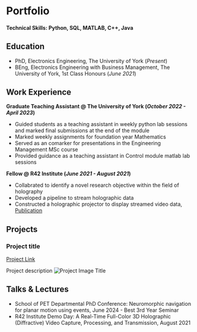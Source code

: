 # Portfolio

#### Technical Skills: Python, SQL, MATLAB, C++, Java

## Education
- PhD, Electronics Engineering, The University of York (_Present_)								       		
- BEng, Electronics Engineering with Business Management, The University of York, 1st Class Honours (_June 2021_)

## Work Experience
**Graduate Teaching Assistant @ The University of York (_October 2022 - April 2023_)**
- Guided students as a teaching assistant in weekly python lab sessions and marked final submissions at the end of the module 
- Marked weekly assignments for foundation year Mathematics
- Served as an comarker for presentations in the Engineering Management MSc course
- Provided guidance as a teaching assistant in Control module matlab lab sessions

**Fellow @ R42 Institute (_June 2021 - August 2021_)**
- Collabrated to identify a novel research objective within the field of holography
- Developed a pipeline to stream holographic data
- Constructed a holographic projector to display streamed video data,
[Publication](https://doi.org/10.1002/sdtp.15622)

## Projects
### Project title 
[Project Link](https://doi.org/10.1002/sdtp.15622)

Project description
![Project Image Title](/assets/img/eeg_band_discovery.jpeg)

## Talks & Lectures
- School of PET Departmental PhD Conference: Neuromorphic navigation for planar motion using events, June 2024 - Best 3rd Year Seminar
- R42 Institute Demo Day: A Real-Time Full-Color 3D Holographic (Diffractive) Video Capture, Processing, and Transmission, August 2021
